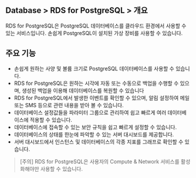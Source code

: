 ## Database > RDS for PostgreSQL > 개요

RDS for PostgreSQL은 PostgreSQL 데이터베이스를 클라우드 환경에서 사용할 수 있는 서비스입니다. 손쉽게 PostgreSQL이 설치된 가상 장비를 사용할 수 있습니다.

## 주요 기능

* 손쉽게 원하는 사양 및 볼륨 크기로 PostgreSQL 데이터베이스를 사용할 수 있습니다.
* RDS for PostgreSQL은 원하는 시각에 자동 또는 수동으로 백업을 수행할 수 있으며, 생성된 백업을 이용해 데이터베이스를 복원할 수 있습니다
* RDS for PostgreSQL에서 발생한 이벤트를 확인할 수 있으며, 알림 설정하여 메일 또는 SMS 등으로 관련 내용을 받아 볼 수 있습니다.
* 데이터베이스 설정값들을 파라미터 그룹으로 관리하여 쉽고 빠르게 여러 데이터베이스에 적용할 수 있습니다.
* 데이터베이스에 접속할 수 있는 보안 규칙을 쉽고 빠르게 설정할 수 있습니다.
* 데이터베이스의 상태를 한눈에 파악할 수 있는 서버 대시보드를 제공합니다.
* 서버 대시보드에서 인스턴스 및 데이터베이스의 각종 지표를 그래프로 확인할 수 있습니다.

> [주의]
> RDS for PostgreSQL은 사용자의 Compute & Network 서비스를 활성화해야만 사용할 수 있습니다.